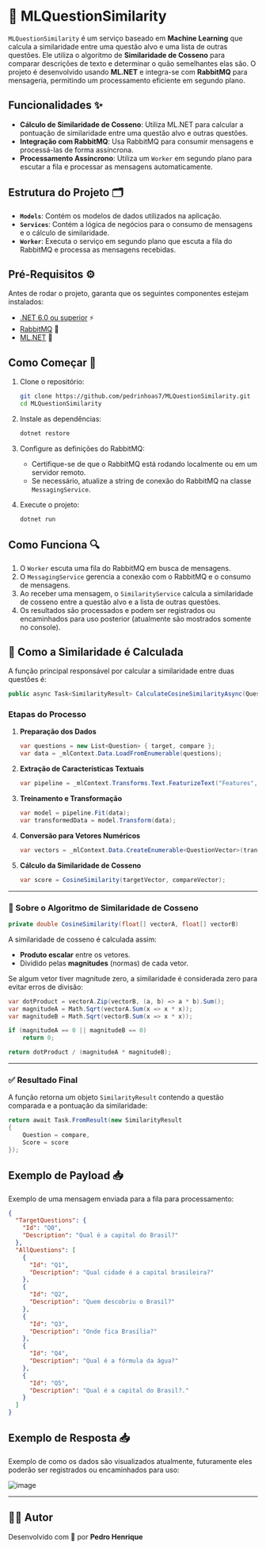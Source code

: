# 🤖 MLQuestionSimilarity

`MLQuestionSimilarity` é um serviço baseado em **Machine Learning** que calcula a similaridade entre uma questão alvo e uma lista de outras questões. Ele utiliza o algoritmo de **Similaridade de Cosseno** para comparar descrições de texto e determinar o quão semelhantes elas são. O projeto é desenvolvido usando **ML.NET** e integra-se com **RabbitMQ** para mensageria, permitindo um processamento eficiente em segundo plano.

## Funcionalidades ✨

- **Cálculo de Similaridade de Cosseno**: Utiliza ML.NET para calcular a pontuação de similaridade entre uma questão alvo e outras questões.
- **Integração com RabbitMQ**: Usa RabbitMQ para consumir mensagens e processá-las de forma assíncrona.
- **Processamento Assíncrono**: Utiliza um `Worker` em segundo plano para escutar a fila e processar as mensagens automaticamente.

## Estrutura do Projeto 🗂️

- **`Models`**: Contém os modelos de dados utilizados na aplicação.
- **`Services`**: Contém a lógica de negócios para o consumo de mensagens e o cálculo de similaridade.
- **`Worker`**: Executa o serviço em segundo plano que escuta a fila do RabbitMQ e processa as mensagens recebidas.

## Pré-Requisitos ⚙️

Antes de rodar o projeto, garanta que os seguintes componentes estejam instalados:

- [.NET 6.0 ou superior](https://dotnet.microsoft.com/download/dotnet) ⚡
- [RabbitMQ](https://www.rabbitmq.com/download.html) 🐰
- [ML.NET](https://dotnet.microsoft.com/apps/machinelearning-ai/ml-dotnet) 🧠

## Como Começar 🚀

1. Clone o repositório:

   ```bash
   git clone https://github.com/pedrinhoas7/MLQuestionSimilarity.git
   cd MLQuestionSimilarity
   ```

2. Instale as dependências:

   ```bash
   dotnet restore
   ```

3. Configure as definições do RabbitMQ:
   - Certifique-se de que o RabbitMQ está rodando localmente ou em um servidor remoto.
   - Se necessário, atualize a string de conexão do RabbitMQ na classe `MessagingService`.

4. Execute o projeto:

   ```bash
   dotnet run
   ```

## Como Funciona 🔍

1. O `Worker` escuta uma fila do RabbitMQ em busca de mensagens.
2. O `MessagingService` gerencia a conexão com o RabbitMQ e o consumo de mensagens.
3. Ao receber uma mensagem, o `SimilarityService` calcula a similaridade de cosseno entre a questão alvo e a lista de outras questões.
4. Os resultados são processados e podem ser registrados ou encaminhados para uso posterior (atualmente são mostrados somente no console).

## 🧠 Como a Similaridade é Calculada

A função principal responsável por calcular a similaridade entre duas questões é:

```csharp
public async Task<SimilarityResult> CalculateCosineSimilarityAsync(Question target, Question compare)
```

### Etapas do Processo

1. **Preparação dos Dados**
   ```csharp
   var questions = new List<Question> { target, compare };
   var data = _mlContext.Data.LoadFromEnumerable(questions);
   ```

2. **Extração de Características Textuais**
   ```csharp
   var pipeline = _mlContext.Transforms.Text.FeaturizeText("Features", nameof(Question.Description));
   ```

3. **Treinamento e Transformação**
   ```csharp
   var model = pipeline.Fit(data);
   var transformedData = model.Transform(data);
   ```

4. **Conversão para Vetores Numéricos**
   ```csharp
   var vectors = _mlContext.Data.CreateEnumerable<QuestionVector>(transformedData, reuseRowObject: false).ToList();
   ```

5. **Cálculo da Similaridade de Cosseno**
   ```csharp
   var score = CosineSimilarity(targetVector, compareVector);
   ```

---

### 🧮 Sobre o Algoritmo de Similaridade de Cosseno

```csharp
private double CosineSimilarity(float[] vectorA, float[] vectorB)
```

A similaridade de cosseno é calculada assim:
- **Produto escalar** entre os vetores.
- Dividido pelas **magnitudes** (normas) de cada vetor.

Se algum vetor tiver magnitude zero, a similaridade é considerada zero para evitar erros de divisão:

```csharp
var dotProduct = vectorA.Zip(vectorB, (a, b) => a * b).Sum();
var magnitudeA = Math.Sqrt(vectorA.Sum(x => x * x));
var magnitudeB = Math.Sqrt(vectorB.Sum(x => x * x));

if (magnitudeA == 0 || magnitudeB == 0)
    return 0;

return dotProduct / (magnitudeA * magnitudeB);
```

---

### ✅ Resultado Final

A função retorna um objeto `SimilarityResult` contendo a questão comparada e a pontuação da similaridade:

```csharp
return await Task.FromResult(new SimilarityResult
{
    Question = compare,
    Score = score
});
```

## Exemplo de Payload 📥

Exemplo de uma mensagem enviada para a fila para processamento:

```json
{
  "TargetQuestions": {
    "Id": "Q0",
    "Description": "Qual é a capital do Brasil?"
  },
  "AllQuestions": [
    {
      "Id": "Q1",
      "Description": "Qual cidade é a capital brasileira?"
    },
    {
      "Id": "Q2",
      "Description": "Quem descobriu o Brasil?"
    },
    {
      "Id": "Q3",
      "Description": "Onde fica Brasília?"
    },
    {
      "Id": "Q4",
      "Description": "Qual é a fórmula da água?"
    },
    {
      "Id": "Q5",
      "Description": "Qual é a capital do Brasil?."
    }
  ]
}
```

## Exemplo de Resposta 📥

Exemplo de como os dados são visualizados atualmente, futuramente eles poderão ser registrados ou encaminhados para uso:

![image](https://github.com/user-attachments/assets/d765547d-e4d3-43eb-9a91-69cf793410fb)


---

## 👨‍💻 Autor

Desenvolvido com 💙 por **Pedro Henrique**

